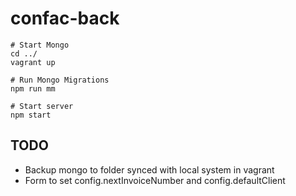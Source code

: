 confac-back
===========

```
# Start Mongo
cd ../
vagrant up

# Run Mongo Migrations
npm run mm

# Start server
npm start
```

TODO
----
- Backup mongo to folder synced with local system in vagrant
- Form to set config.nextInvoiceNumber and config.defaultClient
